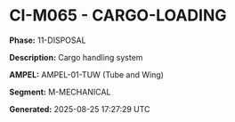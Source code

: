 # CI-M065 - CARGO-LOADING

**Phase:** 11-DISPOSAL

**Description:** Cargo handling system

**AMPEL:** AMPEL-01-TUW (Tube and Wing)

**Segment:** M-MECHANICAL

**Generated:** 2025-08-25 17:27:29 UTC
